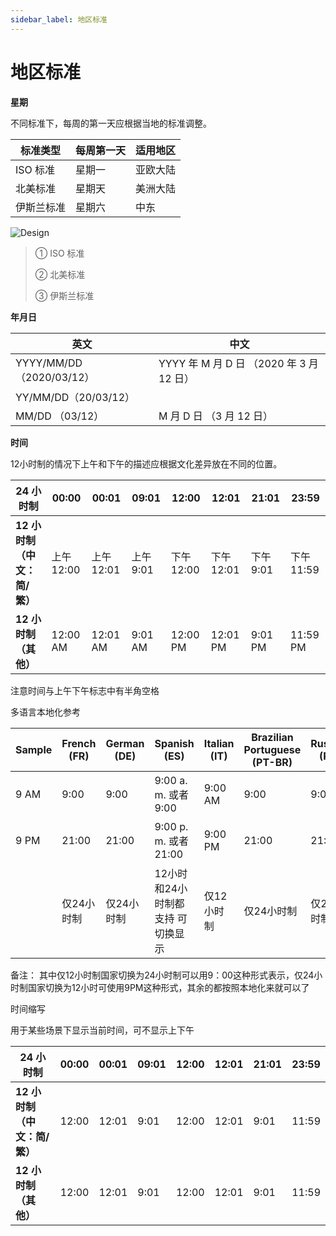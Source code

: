 ```yaml
---
sidebar_label: 地区标准
---
```


# 地区标准

**星期**

不同标准下，每周的第一天应根据当地的标准调整。

| **标准类型** | **每周第一天** | **适用地区** |
| ------------ | -------------- | ------------ |
| ISO 标准     | 星期一         | 亚欧大陆     |
| 北美标准     | 星期天         | 美洲大陆     |
| 伊斯兰标准   | 星期六         | 中东         |

![Design](/img/design/cc72bbb1c57b5b4393bbab0dd66113b5.png)

>① ISO 标准
>
>② 北美标准
>
>③ 伊斯兰标准

**年月日**

| **英文**                  | **中文**                                 |
| ------------------------- | ---------------------------------------- |
| YYYY/MM/DD （2020/03/12） | YYYY 年 M 月 D 日 （2020 年 3 月 12 日） |
| YY/MM/DD（20/03/12）      |                                          |
| MM/DD （03/12）           | M 月 D 日 （3 月 12 日）                 |

**时间**

12小时制的情况下上午和下午的描述应根据文化差异放在不同的位置。

| **24 小时制**                | **00:00**  | **00:01**  | **09:01** | **12:00**  | **12:01**  | **21:01** | **23:59**  |
| ---------------------------- | ---------- | ---------- | --------- | ---------- | ---------- | --------- | ---------- |
| **12 小时制（中文：简/繁）** | 上午 12:00 | 上午 12:01 | 上午 9:01 | 下午 12:00 | 下午 12:01 | 下午 9:01 | 下午 11:59 |
| **12 小时制（其他）**        | 12:00 AM   | 12:01 AM   | 9:01 AM   | 12:00 PM   | 12:01 PM   | 9:01 PM   | 11:59 PM   |

注意时间与上午下午标志中有半角空格

多语言本地化参考

| Sample | French (FR) | German (DE) | Spanish (ES)                      | Italian (IT) | Brazilian Portuguese (PT-BR) | Russian (RU) | Polish (PL) | Ukrainian (UK) | Japanese (JA) | Korean (KO)        | Arabic (AR)     | Turkish (TR) | Hebrew (HE) | Thai (TH)  | Vietnamese (VI) | Czech (CS) | Indonesian (ID)                   | Greek (EL)     | Serbian (SR_RS) | Catalan (ca-ES) |
| ------ | ----------- | ----------- | --------------------------------- | ------------ | ---------------------------- | ------------ | ----------- | -------------- | ------------- | ------------------ | --------------- | ------------ | ----------- | ---------- | --------------- | ---------- | --------------------------------- | -------------- | --------------- | --------------- |
| 9 AM   | 9:00        | 9:00        | 9:00 a. m. 或者  9:00        | 9:00 AM | 9:00                         | 9:00         | 9:00        | 9:00           | 9:00 AM       | 오전 9시 或者 9 am | 9:00 صباحًا | 9:00 ÖÖ | 9:00        | 9:00 น.    | 9:00 SA    | 9:00       | 9:00 pagi 或者 9:00          | 9:00 π.μ. | 9:00            | 9:00            |
| 9 PM   | 21:00       | 21:00       | 9:00 p. m. 或者  21:00       | 9:00 PM | 21:00                        | 21:00        | 21:00       | 21:00          | 9:00 PM       | 오후 9시 或者 9 pm | 9:00 مساءً  | 9:00 ÖS | 21:00       | 21:00 น.   | 9:00 CH    | 21:00      | 9:00 sore 或者 21:00         | 9:00 μ.μ. | 21:00           | 21:00           |
|        | 仅24小时制  | 仅24小时制  | 12小时和24小时制都支持 可切换显示 | 仅12小时制   | 仅24小时制                   | 仅24小时制   | 仅24小时制  | 仅24小时制     | 仅12小时制    | 仅12小时制         | 仅12小时制      | 仅12小时制   | 仅24小时制  | 仅24小时制 | 仅12小时制      | 仅24小时制 | 12小时和24小时制都支持 可切换显示 | 仅12小时制     | 仅24小时制      | 仅24小时制      |

备注： 其中仅12小时制国家切换为24小时制可以用9：00这种形式表示，仅24小时制国家切换为12小时可使用9PM这种形式，其余的都按照本地化来就可以了

时间缩写

用于某些场景下显示当前时间，可不显示上下午

| **24 小时制**                | **00:00** | **00:01** | **09:01** | **12:00** | **12:01** | **21:01** | **23:59** |
| ---------------------------- | --------- | --------- | --------- | --------- | --------- | --------- | --------- |
| **12 小时制（中文：简/繁）** | 12:00     | 12:01     | 9:01      | 12:00     | 12:01     | 9:01      | 11:59     |
| **12 小时制（其他）**        | 12:00     | 12:01     | 9:01      | 12:00     | 12:01     | 9:01      | 11:59     |
